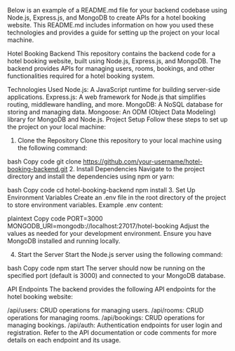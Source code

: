 
Below is an example of a README.md file for your backend codebase using Node.js, Express.js, and MongoDB to create APIs for a hotel booking website. This README.md includes information on how you used these technologies and provides a guide for setting up the project on your local machine.

Hotel Booking Backend
This repository contains the backend code for a hotel booking website, built using Node.js, Express.js, and MongoDB. The backend provides APIs for managing users, rooms, bookings, and other functionalities required for a hotel booking system.

Technologies Used
Node.js: A JavaScript runtime for building server-side applications.
Express.js: A web framework for Node.js that simplifies routing, middleware handling, and more.
MongoDB: A NoSQL database for storing and managing data.
Mongoose: An ODM (Object Data Modeling) library for MongoDB and Node.js.
Project Setup
Follow these steps to set up the project on your local machine:

1. Clone the Repository
Clone this repository to your local machine using the following command:

bash
Copy code
git clone https://github.com/your-username/hotel-booking-backend.git
2. Install Dependencies
Navigate to the project directory and install the dependencies using npm or yarn:

bash
Copy code
cd hotel-booking-backend
npm install
3. Set Up Environment Variables
Create an .env file in the root directory of the project to store environment variables. Example .env content:

plaintext
Copy code
PORT=3000
MONGODB_URI=mongodb://localhost:27017/hotel-booking
Adjust the values as needed for your development environment. Ensure you have MongoDB installed and running locally.

4. Start the Server
Start the Node.js server using the following command:

bash
Copy code
npm start
The server should now be running on the specified port (default is 3000) and connected to your MongoDB database.

API Endpoints
The backend provides the following API endpoints for the hotel booking website:

/api/users: CRUD operations for managing users.
/api/rooms: CRUD operations for managing rooms.
/api/bookings: CRUD operations for managing bookings.
/api/auth: Authentication endpoints for user login and registration.
Refer to the API documentation or code comments for more details on each endpoint and its usage.
